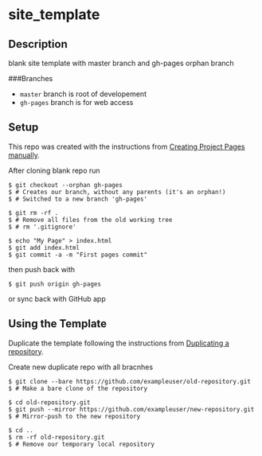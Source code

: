site_template
=============

Description
-----------

blank site template with master branch and gh-pages orphan branch

###Branches

* `master` branch is root of developement 
* `gh-pages` branch is for web access

Setup
-----

This repo was created with the instructions from [Creating Project Pages manually](https://help.github.com/articles/creating-project-pages-manually/).

After cloning blank repo run

    $ git checkout --orphan gh-pages
    $ # Creates our branch, without any parents (it's an orphan!)
    $ # Switched to a new branch 'gh-pages'

    $ git rm -rf .
    $ # Remove all files from the old working tree
    $ # rm '.gitignore'

    $ echo "My Page" > index.html
    $ git add index.html
    $ git commit -a -m "First pages commit"
    
then push back with

    $ git push origin gh-pages

or sync back with GitHub app

Using the Template
------------------

Duplicate the template following the instructions from [Duplicating a repository](https://help.github.com/articles/duplicating-a-repository/).

Create new duplicate repo with all bracnhes

    $ git clone --bare https://github.com/exampleuser/old-repository.git
    $ # Make a bare clone of the repository

    $ cd old-repository.git
    $ git push --mirror https://github.com/exampleuser/new-repository.git
    $ # Mirror-push to the new repository

    $ cd ..
    $ rm -rf old-repository.git
    $ # Remove our temporary local repository
